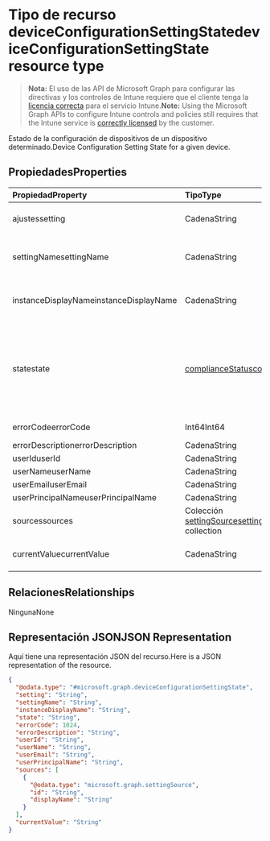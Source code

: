 # <a name="deviceconfigurationsettingstate-resource-type"></a><span data-ttu-id="8e44d-101">Tipo de recurso deviceConfigurationSettingState</span><span class="sxs-lookup"><span data-stu-id="8e44d-101">deviceConfigurationSettingState resource type</span></span>

> <span data-ttu-id="8e44d-102">**Nota:** El uso de las API de Microsoft Graph para configurar las directivas y los controles de Intune requiere que el cliente tenga la [licencia correcta](https://go.microsoft.com/fwlink/?linkid=839381) para el servicio Intune.</span><span class="sxs-lookup"><span data-stu-id="8e44d-102">**Note:** Using the Microsoft Graph APIs to configure Intune controls and policies still requires that the Intune service is [correctly licensed](https://go.microsoft.com/fwlink/?linkid=839381) by the customer.</span></span>

<span data-ttu-id="8e44d-103">Estado de la configuración de dispositivos de un dispositivo determinado.</span><span class="sxs-lookup"><span data-stu-id="8e44d-103">Device Configuration Setting State for a given device.</span></span>
## <a name="properties"></a><span data-ttu-id="8e44d-104">Propiedades</span><span class="sxs-lookup"><span data-stu-id="8e44d-104">Properties</span></span>
|<span data-ttu-id="8e44d-105">Propiedad</span><span class="sxs-lookup"><span data-stu-id="8e44d-105">Property</span></span>|<span data-ttu-id="8e44d-106">Tipo</span><span class="sxs-lookup"><span data-stu-id="8e44d-106">Type</span></span>|<span data-ttu-id="8e44d-107">Descripción</span><span class="sxs-lookup"><span data-stu-id="8e44d-107">Description</span></span>|
|:---|:---|:---|
|<span data-ttu-id="8e44d-108">ajustes</span><span class="sxs-lookup"><span data-stu-id="8e44d-108">setting</span></span>|<span data-ttu-id="8e44d-109">Cadena</span><span class="sxs-lookup"><span data-stu-id="8e44d-109">String</span></span>|<span data-ttu-id="8e44d-110">La configuración que se está notificando</span><span class="sxs-lookup"><span data-stu-id="8e44d-110">The setting that is being reported</span></span>|
|<span data-ttu-id="8e44d-111">settingName</span><span class="sxs-lookup"><span data-stu-id="8e44d-111">settingName</span></span>|<span data-ttu-id="8e44d-112">Cadena</span><span class="sxs-lookup"><span data-stu-id="8e44d-112">String</span></span>|<span data-ttu-id="8e44d-113">Nombre descriptivo de la configuración de usuario o localizada que se está notificando</span><span class="sxs-lookup"><span data-stu-id="8e44d-113">Localized/user friendly setting name that is being reported</span></span>|
|<span data-ttu-id="8e44d-114">instanceDisplayName</span><span class="sxs-lookup"><span data-stu-id="8e44d-114">instanceDisplayName</span></span>|<span data-ttu-id="8e44d-115">Cadena</span><span class="sxs-lookup"><span data-stu-id="8e44d-115">String</span></span>|<span data-ttu-id="8e44d-116">Nombre de la instancia de configuración que se está notificando.</span><span class="sxs-lookup"><span data-stu-id="8e44d-116">Name of setting instance that is being reported.</span></span>|
|<span data-ttu-id="8e44d-117">state</span><span class="sxs-lookup"><span data-stu-id="8e44d-117">state</span></span>|[<span data-ttu-id="8e44d-118">complianceStatus</span><span class="sxs-lookup"><span data-stu-id="8e44d-118">complianceStatus</span></span>](../resources/intune_shared_compliancestatus.md)|<span data-ttu-id="8e44d-119">El estado de cumplimiento de la configuración.</span><span class="sxs-lookup"><span data-stu-id="8e44d-119">The compliance state of the setting Possible values are: , , , , , , .</span></span> <span data-ttu-id="8e44d-120">Los valores posibles son `unknown`, `notApplicable`, `compliant`, `remediated`, `nonCompliant`, `error` y `conflict`.</span><span class="sxs-lookup"><span data-stu-id="8e44d-120">The possible values are `unknown`, `notApplicable`, `compliant`, `remediated`, `nonCompliant`, `error`, `conflict`, , , , , or .</span></span>|
|<span data-ttu-id="8e44d-121">errorCode</span><span class="sxs-lookup"><span data-stu-id="8e44d-121">errorCode</span></span>|<span data-ttu-id="8e44d-122">Int64</span><span class="sxs-lookup"><span data-stu-id="8e44d-122">Int64</span></span>|<span data-ttu-id="8e44d-123">Código de error de la configuración</span><span class="sxs-lookup"><span data-stu-id="8e44d-123">Error code for the setting</span></span>|
|<span data-ttu-id="8e44d-124">errorDescription</span><span class="sxs-lookup"><span data-stu-id="8e44d-124">errorDescription</span></span>|<span data-ttu-id="8e44d-125">Cadena</span><span class="sxs-lookup"><span data-stu-id="8e44d-125">String</span></span>|<span data-ttu-id="8e44d-126">Descripción del error</span><span class="sxs-lookup"><span data-stu-id="8e44d-126">Error description</span></span>|
|<span data-ttu-id="8e44d-127">userId</span><span class="sxs-lookup"><span data-stu-id="8e44d-127">userId</span></span>|<span data-ttu-id="8e44d-128">Cadena</span><span class="sxs-lookup"><span data-stu-id="8e44d-128">String</span></span>|<span data-ttu-id="8e44d-129">UserId</span><span class="sxs-lookup"><span data-stu-id="8e44d-129">UserId</span></span>|
|<span data-ttu-id="8e44d-130">userName</span><span class="sxs-lookup"><span data-stu-id="8e44d-130">userName</span></span>|<span data-ttu-id="8e44d-131">Cadena</span><span class="sxs-lookup"><span data-stu-id="8e44d-131">String</span></span>|<span data-ttu-id="8e44d-132">UserName</span><span class="sxs-lookup"><span data-stu-id="8e44d-132">UserName</span></span>|
|<span data-ttu-id="8e44d-133">userEmail</span><span class="sxs-lookup"><span data-stu-id="8e44d-133">userEmail</span></span>|<span data-ttu-id="8e44d-134">Cadena</span><span class="sxs-lookup"><span data-stu-id="8e44d-134">String</span></span>|<span data-ttu-id="8e44d-135">UserEmail</span><span class="sxs-lookup"><span data-stu-id="8e44d-135">UserEmail</span></span>|
|<span data-ttu-id="8e44d-136">userPrincipalName</span><span class="sxs-lookup"><span data-stu-id="8e44d-136">userPrincipalName</span></span>|<span data-ttu-id="8e44d-137">Cadena</span><span class="sxs-lookup"><span data-stu-id="8e44d-137">String</span></span>|<span data-ttu-id="8e44d-138">UserPrincipalName.</span><span class="sxs-lookup"><span data-stu-id="8e44d-138">UserPrincipalName.</span></span>|
|<span data-ttu-id="8e44d-139">sources</span><span class="sxs-lookup"><span data-stu-id="8e44d-139">sources</span></span>|<span data-ttu-id="8e44d-140">Colección [settingSource](../resources/intune_deviceconfig_settingsource.md)</span><span class="sxs-lookup"><span data-stu-id="8e44d-140">[settingSource](../resources/intune_deviceconfig_settingsource.md) collection</span></span>|<span data-ttu-id="8e44d-141">Directivas colaboradoras</span><span class="sxs-lookup"><span data-stu-id="8e44d-141">Contributing policies</span></span>|
|<span data-ttu-id="8e44d-142">currentValue</span><span class="sxs-lookup"><span data-stu-id="8e44d-142">currentValue</span></span>|<span data-ttu-id="8e44d-143">Cadena</span><span class="sxs-lookup"><span data-stu-id="8e44d-143">String</span></span>|<span data-ttu-id="8e44d-144">Valor actual de la configuración en el dispositivo</span><span class="sxs-lookup"><span data-stu-id="8e44d-144">Current value of setting on device</span></span>|

## <a name="relationships"></a><span data-ttu-id="8e44d-145">Relaciones</span><span class="sxs-lookup"><span data-stu-id="8e44d-145">Relationships</span></span>
<span data-ttu-id="8e44d-146">Ninguna</span><span class="sxs-lookup"><span data-stu-id="8e44d-146">None</span></span>
## <a name="json-representation"></a><span data-ttu-id="8e44d-147">Representación JSON</span><span class="sxs-lookup"><span data-stu-id="8e44d-147">JSON Representation</span></span>
<span data-ttu-id="8e44d-148">Aquí tiene una representación JSON del recurso.</span><span class="sxs-lookup"><span data-stu-id="8e44d-148">Here is a JSON representation of the resource.</span></span>
<!--{
  "blockType": "resource",
  "@odata.type": "microsoft.graph.deviceConfigurationSettingState"
}-->
``` json
{
  "@odata.type": "#microsoft.graph.deviceConfigurationSettingState",
  "setting": "String",
  "settingName": "String",
  "instanceDisplayName": "String",
  "state": "String",
  "errorCode": 1024,
  "errorDescription": "String",
  "userId": "String",
  "userName": "String",
  "userEmail": "String",
  "userPrincipalName": "String",
  "sources": [
    {
      "@odata.type": "microsoft.graph.settingSource",
      "id": "String",
      "displayName": "String"
    }
  ],
  "currentValue": "String"
}
```



